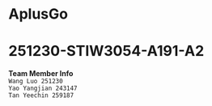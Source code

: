 # AplusGo
# 251230-STIW3054-A191-A2  
__Team Member Info__   
`Wang Luo 251230`  
`Yao Yangjian 243147`  
`Tan Yeechin 259187`  
